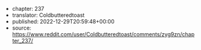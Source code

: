 - chapter: 237
- translator: Coldbutteredtoast
- published: 2022-12-29T20:59:48+00:00
- source: https://www.reddit.com/user/Coldbutteredtoast/comments/zyg9zn/chapter_237/
